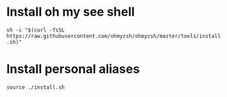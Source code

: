 # Install oh my see shell

`sh -c "$(curl -fsSL https://raw.githubusercontent.com/ohmyzsh/ohmyzsh/master/tools/install.sh)"`

# Install personal aliases

`source ./install.sh`

